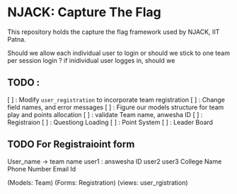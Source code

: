 # NJACK: Capture The Flag 

This repository holds the capture the flag framework used by NJACK, IIT Patna.

Should we allow each individual user to login or should we stick to one team per session login ?
if inidividual user logges in, should we
## TODO :
[ ] : Modify `user_registration` to incorporate team registration
[ ] :   Change field names, and error messages
[ ] : Figure our models structure for team play and points allocation
[ ] : validate Team name, anwesha ID
[ ] : Registraion 
[ ] : Questiong Loading
[ ] : Point System
[ ] : Leader Board

## TODO For Registraioint form

User_name -> team name
user1 : answesha ID
user2 
user3 
College Name
Phone Number
Email Id

(Models: Team)
(Forms: Registration)
(views: user_rgistration)
